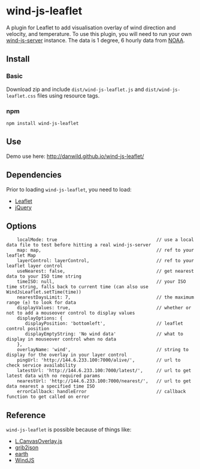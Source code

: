 # wind-js-leaflet
A plugin for Leaflet to add visualisation overlay of wind direction and velocity, and temperature.
To use this plugin, you will need to run your own [wind-js-server](https://github.com/danwild/wind-js-server) instance.
The data is 1 degree, 6 hourly data from [NOAA](http://nomads.ncep.noaa.gov/).

## Install

### Basic
Download zip and include `dist/wind-js-leaflet.js` and `dist/wind-js-leaflet.css` files using resource tags.

### npm
`npm install wind-js-leaflet`

## Use
Demo use here: http://danwild.github.io/wind-js-leaflet/

## Dependencies
Prior to loading `wind-js-leaflet`, you need to load:
- [Leaflet](leafletjs.com)
- [jQuery](https://jquery.com/)

## Options
```
	localMode: true                                     // use a local data file to test before hitting a real wind-js-server
	map: map,                                           // ref to your leaflet Map
	layerControl: layerControl,                         // ref to your leaflet layer control
	useNearest: false,                                  // get nearest data to your ISO time string
	timeISO: null,                                      // your ISO time string, falls back to current time (can also use WindJsLeaflet.setTime(time))
	nearestDaysLimit: 7,                                // the maximum range (±) to look for data 
	displayValues: true,                                // whether or not to add a mouseover control to display values
	displayOptions: {
	   displayPosition: 'bottomleft',                   // leaflet control position
	   displayEmptyString: 'No wind data'               // what to display in mouseover control when no data
	},
	overlayName: 'wind',                                // string to display for the overlay in your layer control
	pingUrl: 'http://144.6.233.100:7000/alive/',        // url to check service availability
	latestUrl: 'http://144.6.233.100:7000/latest/',     // url to get latest data with no required params   
	nearestUrl: 'http://144.6.233.100:7000/nearest/',   // url to get data nearest a specified time ISO
	errorCallback: handleError                          // callback function to get called on error
```

## Reference
`wind-js-leaflet` is possible because of things like:
- [L.CanvasOverlay.js](https://gist.github.com/Sumbera/11114288)
- [grib2json](https://github.com/cambecc/grib2json)
- [earth](https://github.com/cambecc/earth)
- [WindJS](https://github.com/Esri/wind-js)